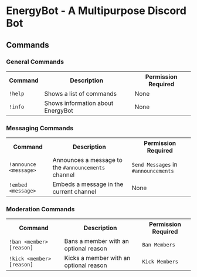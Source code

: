 # EnergyBot - A Multipurpose Discord Bot
## Commands
### General Commands
<table>
<tr>
<th>Command</th>
<th>Description</th>
<th>Permission Required</th>
</tr>
<tr>
<td><code>!help</code></td>
<td>Shows a list of commands</td>
<td>None</td>
</tr>
<tr>
<td><code>!info</code></td>
<td>Shows information about EnergyBot</td>
<td>None</td>
</tr>
</table>

### Messaging Commands
<table>
<tr>
<th>Command</th>
<th>Description</th>
<th>Permission Required</th>
</tr>
<tr>
<td><code>!announce &ltmessage&gt</code></td>
<td>Announces a message to the <code>#announcements</code> channel</td>
<td><code>Send Messages</code> in <code>#announcements</code></td>
</tr>
<tr>
<td><code>!embed &ltmessage&gt</code></td>
<td>Embeds a message in the current channel</td>
<td>None</td>
</tr>
</table>

### Moderation Commands
<table>
<tr>
<th>Command</th>
<th>Description</th>
<th>Permission Required</th>
</tr>
<tr>
<td><code>!ban &ltmember&gt [reason]</code></td>
<td>Bans a member with an optional reason</td>
<td><code>Ban Members</code></td>
</tr>
<tr>
<td><code>!kick &ltmember&gt [reason]</code></td>
<td>Kicks a member with an optional reason</td>
<td><code>Kick Members</code></td>
</tr>
</table>
